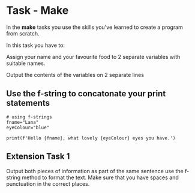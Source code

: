# Task - Make

In the **make** tasks you use the skills you've learned to create a program from scratch.

In this task you have to:

Assign your name and your favourite food to 2 separate variables with suitable names.

Output the contents of the variables on 2 separate lines
## Use the f-string to concatonate your print statements

```
# using f-strings
fname="Lana"
eyeColour="blue"

print(f'Hello {fname}, what lovely {eyeColour} eyes you have.')
```

## Extension Task 1

Output both pieces of information as part of the same sentence use the f-string method to format the text.
Make sure that you have spaces and punctuation in the correct places.